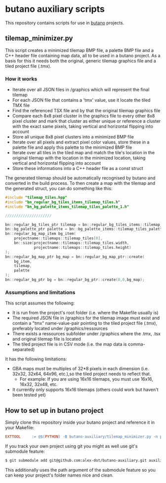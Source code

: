 # butano auxiliary scripts

This repository contains scripts for use in [butano](https://github.com/GValiente/butano) projects.

## tilemap_minimizer.py

This script creates a minimized tilemap BMP file, a palette BMP file and a C++ header file containing map data, all to be used in a butano project. As a basis for this it needs both the original, generic tilemap graphics file and a tiled project file (.tmx). 

### How it works

- Iterate over all JSON files in /graphics which will represent the final tilemap
- For each JSON file that contains a 'tmx' value, use it locate the tiled TMX file
- Find the referenced TSX file and by that the original tilemap graphics file
- Compare each 8x8 pixel cluster in the graphics file to every other 8x8 pixel cluster and mark that cluster as either unique or reference a cluster with the exact same pixels, taking vertical and horizontal flipping into account
- Store all unique 8x8 pixel clusters into a minimized BMP file
- Iterate over all pixels and extract pixel color values, store these in a palette file and apply this palette to the minimized BMP file
- Iterate over all tiles in the tiled map and match the tile's location in the original tilemap with the location in the minimized location, taking vertical and horizontal flipping into account
- Store these informations into a C++ header file as a const struct

The generated tilemap should be automatically recognised by butano and converted in the build process. To then create a map with the tilemap and the generated struct, you can do something like this:

```C++
#include "tilemap_tiles.hpp"
#include "bn_regular_bg_tiles_items_tilemap_tiles.h"
#include "bn_bg_palette_items_tilemap_tiles_palette_1.h"

/////////////////////

bn::regular_bg_tiles_ptr tilemap = bn::regular_bg_tiles_items::tilemap_tiles.create_tiles();
bn::bg_palette_ptr palette = bn::bg_palette_items::tilemap_tiles_palette_1.create_palette();
bn::regular_bg_map_item bg_item(
    projectname::tilemaps::tilemap_tiles[0],
    bn::size(projectname::tilemaps::tilemap_tiles.width, 
             projectname::tilemaps::tilemap_tiles.height)
);
bn::regular_bg_map_ptr bg_map = bn::regular_bg_map_ptr::create(
    bg_item,
   	tilemap,
    palette
);
bn::regular_bg_ptr bg = bn::regular_bg_ptr::create(0,0,bg_map);
```

### Assumptions and limitations

This script assumes the following:

- It is run from the project's root folder (i.e. where the Makefile usually is)
- The required JSON file in /graphics for the tilemap image must exist and contain a "tmx" name-value-pair pointing to the tiled project file (.tmx), preferably located under /graphics/ressources
- There exists a ressources subfolder under /graphics where the .tmx, .tsx and original tilemap file is located
- The tiled project file is in CSV mode (i.e. the map data is comma-separated)

It has the following limitations:

- GBA maps must be multiples of 32\*8 pixels in each dimension (i.e. 32x32, 32x64, 64x96, etc.),so the tiled project needs to reflect that.
  - For example: If you are using 16x16 tilemaps, you must use 16x16, 16x32, 32x48, etc.
- It currently only supports 16x16 tilemaps (others could work but haven't been tested yet)

## How to set up in butano project

Simply clone this repository inside your butano project and reference it in your Makefile:

```Makefile
EXTTOOL     := @$(PYTHON) -B butano-auxiliary/tilemap_minimizer.py -n projectname
```

If you track your own project using git you might as well use git's submodule feature:

```Bash
$ git submodule add git@github.com:alex-dot/butano-auxiliary.git auxiliary
```

This additionally uses the path argument of the submodule feature so you can keep your project's folder names nice and clean. 